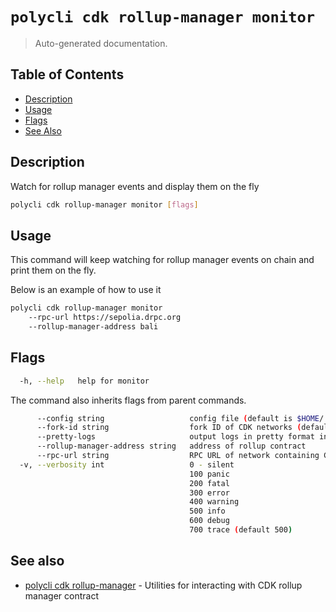 # `polycli cdk rollup-manager monitor`

> Auto-generated documentation.

## Table of Contents

- [Description](#description)
- [Usage](#usage)
- [Flags](#flags)
- [See Also](#see-also)

## Description

Watch for rollup manager events and display them on the fly

```bash
polycli cdk rollup-manager monitor [flags]
```

## Usage

This command will keep watching for rollup manager events on chain and print them on the fly.

Below is an example of how to use it

```bash
polycli cdk rollup-manager monitor
    --rpc-url https://sepolia.drpc.org
    --rollup-manager-address bali
```

## Flags

```bash
  -h, --help   help for monitor
```

The command also inherits flags from parent commands.

```bash
      --config string                   config file (default is $HOME/.polygon-cli.yaml)
      --fork-id string                  fork ID of CDK networks (default "12")
      --pretty-logs                     output logs in pretty format instead of JSON (default true)
      --rollup-manager-address string   address of rollup contract
      --rpc-url string                  RPC URL of network containing CDK contracts (default "http://localhost:8545")
  -v, --verbosity int                   0 - silent
                                        100 panic
                                        200 fatal
                                        300 error
                                        400 warning
                                        500 info
                                        600 debug
                                        700 trace (default 500)
```

## See also

- [polycli cdk rollup-manager](polycli_cdk_rollup-manager.md) - Utilities for interacting with CDK rollup manager contract
